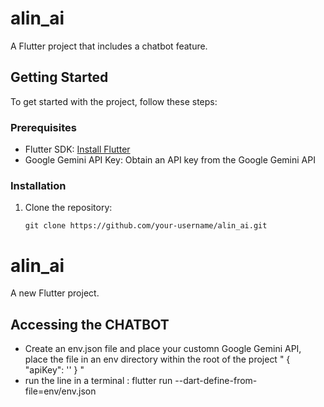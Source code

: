 # alin_ai

A Flutter project that includes a chatbot feature.

## Getting Started

To get started with the project, follow these steps:

### Prerequisites

- Flutter SDK: [Install Flutter](https://flutter.dev/docs/get-started/install)
- Google Gemini API Key: Obtain an API key from the Google Gemini API

### Installation

1. Clone the repository:

    ```shell
    git clone https://github.com/your-username/alin_ai.git
# alin_ai

A new Flutter project.


## Accessing the CHATBOT
 - Create an env.json file and place your customn Google Gemini API, place the file in an env 
 directory within the root of the project
 " {
    "apiKey": ''
    } "
- run the line in a terminal : flutter run --dart-define-from-file=env/env.json
